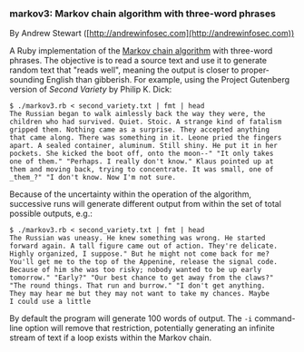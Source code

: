 
### markov3: Markov chain algorithm with three-word phrases

By Andrew Stewart ([http://andrewinfosec.com](http://andrewinfosec.com))

A Ruby implementation of the [Markov chain
algorithm](http://en.wikipedia.org/wiki/Markov_chain) with three-word phrases.
The objective is to read a source text and use it to generate random text that
"reads well", meaning the output is closer to proper-sounding English than
gibberish. For example, using the Project Gutenberg version of _Second Variety_
by Philip K. Dick:

    $ ./markov3.rb < second_variety.txt | fmt | head 
    The Russian began to walk aimlessly back the way they were, the
    children who had survived. Quiet. Stoic. A strange kind of fatalism
    gripped them. Nothing came as a surprise. They accepted anything
    that came along. There was something in it. Leone pried the fingers
    apart. A sealed container, aluminum. Still shiny. He put it in her
    pockets. She kicked the boot off, onto the moon--" "It only takes
    one of them." "Perhaps. I really don't know." Klaus pointed up at
    them and moving back, trying to concentrate. It was small, one of
    _them_?" "I don't know. Now I'm not sure.

Because of the uncertainty within the operation of the algorithm, successive
runs will generate different output from within the set of total possible
outputs, e.g.:

    $ ./markov3.rb < second_variety.txt | fmt | head 
    The Russian was uneasy. He knew something was wrong. He started
    forward again. A tall figure came out of action. They're delicate.
    Highly organized, I suppose." But he might not come back for me?
    You'll get me to the top of the Appenine, release the signal code.
    Because of him she was too risky; nobody wanted to be up early
    tomorrow." "Early?" "Our best chance to get away from the claws?"
    "The round things. That run and burrow." "I don't get anything.
    They may hear me but they may not want to take my chances. Maybe
    I could use a little

By default the program will generate 100 words of output. The `-i` command-line
option will remove that restriction, potentially generating an infinite stream
of text if a loop exists within the Markov chain.

